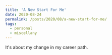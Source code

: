 ```yaml
---
title: 'A New Start For Me'
date: 2020-08-24
permalink: /posts/2020/08/a-new-start-for-me/
tags:
  - personal
  - miscellany
---
```


It's about my change in my career path.